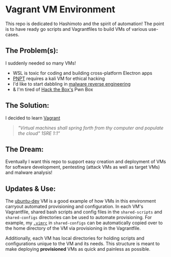 # Vagrant VM Environment
This repo is dedicated to Hashimoto and the spirit of automation! The point is to have ready go scripts and Vagrantfiles to build VMs of various use-cases. 

## The Problem(s):
I suddenly needed so many VMs!
- WSL is toxic for coding and building cross-platform Electron apps
- [PNPT](https://github.com/TrshPuppy/PNPT-study-guide) requires a kali VM for ethical hacking
- I'd like to start dabbling in [malware reverse engineering](https://github.com/TrshPuppy/PMAT-study-guide/tree/1fee3f22a5b61bb473f0eefe0b7191fcdbe3a738)
- & I'm tired of [Hack the Box's](https://app.hackthebox.com/profile/1343592) Pwn Box

## The Solution:
I decided to learn [Vagrant](https://developer.hashicorp.com/vagrant/docs)
> *"Virtual machines shall spring forth from thy computer and populate the cloud" 1SRE 1:1"*

## The Dream:
Eventually I want this repo to support easy creation and deployment of VMs for software development, pentesting (attack VMs as well as target VMs) and malware analysis!

## Updates & Use:
The [ubuntu-dev](/ubuntu-dev/Vagrantfile) VM is a good example of how VMs in this environment carryout automated provisioning and configuration. In each VM's Vagrantfile, shared bash scripts and config files in the `shared-scripts` and `shared-configs` directories can be used to automate provisioning. For example, my [`.vimrc`](/shared-configs/.vimrc) in `shared-configs` can be automatically copied over to the home directory of the VM via provisioning in the Vagrantfile.

Additionally, each VM has local directories for holding scripts and configurations unique to the VM and its needs. This structure is meant to make deploying **provisioned** VMs as quick and painless as possible.
